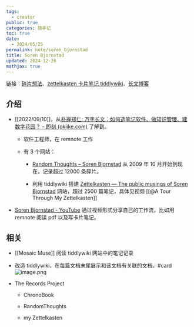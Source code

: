 ```yaml
---
tags:
  - creator
public: true
categories: 随手记
toc: true
date:
  - 2024/05/25
permalink: note/soren_bjornstad
title: Soren Bjornstad
updated: 2024-12-26
mathjax: true
---
```


链接：[碎片想法](https://randomthoughts.sorenbjornstad.com/)、[zettelkasten 卡片笔记 tiddlywiki](https://zettelkasten.sorenbjornstad.com/)、[长文博客](https://controlaltbackspace.org/)

<!--more-->

## 介绍

  + [[2022/09/10]]，从[朴禅郑仁: 万字长文：如何选笔记软件、做知识管理、建数字花园？ - 即刻 (okjike.com)](https://web.okjike.com/originalPost/62b9c3cb2c5643956663f412) 了解到。

    + 软件工程师，在 remnote 工作

    + 有 3 个网站：

      + [Random Thoughts – Soren Bjornstad](https://randomthoughts.sorenbjornstad.com/) 从 2009 年 10 月开始到现在，记录超过 12000 条碎片。

      + 利用 tiddlywiki 搭建 [Zettelkasten — The public musings of Soren Bjornstad](https://zettelkasten.sorenbjornstad.com/#RandomThoughts) 网站，超过 2500 篇笔记，具体见视频 [[@A Tour Through My Zettelkasten]]

  + [Soren Bjornstad - YouTube](https://www.youtube.com/@scorchgeek) 通过视频形式分享自己的工作流，比如用 remnote 阅读 pdf 以及写卡片笔记。

## 相关

  + [[Mosaic Muse]] 阅读 tiddlywiki 网站中的笔记记录

  + 改造 tiddlywiki，在每篇文档末尾展示和该文档有关联的文档。#card
![image.png](/assets/image_1716627909847_0.png)

  + The Records Project

    + ChronoBook

    + RandomThoughts

    + my Zettelkasten


